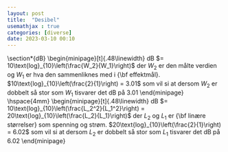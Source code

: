 ```yaml
---
layout: post
title:  "Desibel"
usemathjax : true
categories: [diverse]
date: 2023-03-10 00:10
---
```



\section*{dB}
\begin{minipage}[t]{.48\linewidth}
    dB $= 10\text{log}_{10}\left(\frac{W_2}{W_1}\right)$ 
    der $W_2$ er den målte verdien og $W_1$ er hva den sammenliknes 
    med i {\bf effektmål}.
    $10\text{log}_{10}\left(\frac{2}{1}\right) = 3.01$ som vil si at dersom 
    $W_2$ er dobbelt så stor som $W_1$ tisvarer det dB på 3.01
\end{minipage}
\hspace{4mm}
\begin{minipage}[t]{.48\linewidth}
    dB $= 10\text{log}_{10}\left(\frac{L_2^2}{L_1^2}\right) = 20\text{log}_{10}\left(\frac{L_2}{L_1}\right)$ der $L_2$ og $L_1$ er {\bf linære størrelser} som spenning og strøm.
    $20\text{log}_{10}\left(\frac{2}{1}\right) = 6.02$ som vil si at dersom $L_2$ er dobbelt så stor som $L_1$ tisvarer det dB på 6.02
\end{minipage}
